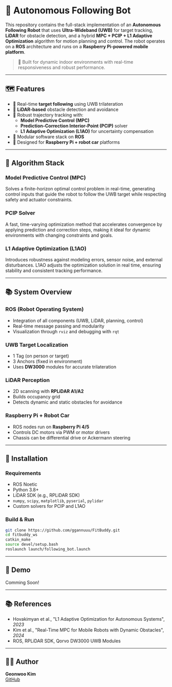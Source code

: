 # 🤖 Autonomous Following Bot

This repository contains the full-stack implementation of an **Autonomous Following Robot** that uses **Ultra-Wideband (UWB)** for target tracking, **LiDAR** for obstacle detection, and a hybrid **MPC + PCIP + L1 Adaptive Optimization** algorithm for motion planning and control. The robot operates on a **ROS** architecture and runs on a **Raspberry Pi-powered mobile platform**.

> 🧠 Built for dynamic indoor environments with real-time responsiveness and robust performance.

---

## 🗺️ Features

- 🚀 Real-time **target following** using UWB trilateration
- 🌳 **LiDAR-based** obstacle detection and avoidance
- 🔄 Robust trajectory tracking with:
  - **Model Predictive Control (MPC)**
  - **Prediction-Correction Interior-Point (PCIP)** solver
  - **L1 Adaptive Optimization (L1AO)** for uncertainty compensation
- 🚗 Modular software stack on **ROS**
- 🌟 Designed for **Raspberry Pi + robot car** platforms

---

## 🧠 Algorithm Stack

### Model Predictive Control (MPC)
Solves a finite-horizon optimal control problem in real-time, generating control inputs that guide the robot to follow the UWB target while respecting safety and actuator constraints.

### PCIP Solver
A fast, time-varying optimization method that accelerates convergence by applying prediction and correction steps, making it ideal for dynamic environments with changing constraints and goals.

### L1 Adaptive Optimization (L1AO)
Introduces robustness against modeling errors, sensor noise, and external disturbances. L1AO adjusts the optimization solution in real time, ensuring stability and consistent tracking performance.

---

## 📚 System Overview

### ROS (Robot Operating System)
- Integration of all components (UWB, LiDAR, planning, control)
- Real-time message passing and modularity
- Visualization through `rviz` and debugging with `rqt`

### UWB Target Localization
- 1 Tag (on person or target)
- 3 Anchors (fixed in environment)
- Uses **DW3000** modules for accurate trilateration

### LiDAR Perception
- 2D scanning with **RPLiDAR A1/A2**
- Builds occupancy grid
- Detects dynamic and static obstacles for avoidance

### Raspberry Pi + Robot Car
- ROS nodes run on **Raspberry Pi 4/5**
- Controls DC motors via PWM or motor drivers
- Chassis can be differential drive or Ackermann steering


---

## 🚧 Installation

### Requirements
- ROS Noetic
- Python 3.8+
- LiDAR SDK (e.g., RPLiDAR SDK)
- `numpy`, `scipy`, `matplotlib`, `pyserial`, `pylidar`
- Custom solvers for PCIP and L1AO

### Build & Run
```bash
git clone https://github.com/ggannuuu/FitBuddy.git
cd fitbuddy_ws
catkin_make
source devel/setup.bash
roslaunch launch/following_bot.launch
```

---

## 🎥 Demo

Comming Soon!

---

## 📚 References

- Hovakimyan et al., "L1 Adaptive Optimization for Autonomous Systems", *2023*
- Kim et al., "Real-Time MPC for Mobile Robots with Dynamic Obstacles", *2024*
- ROS, RPLiDAR SDK, Qorvo DW3000 UWB Modules

---

## 🧑‍💻 Author

**Geonwoo Kim**  
[GitHub](https://github.com/ggannuuu)
